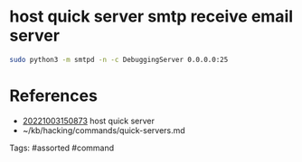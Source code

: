 # host quick server smtp receive email server
```bash
sudo python3 -m smtpd -n -c DebuggingServer 0.0.0.0:25
```

# References
- [20221003150873](/zet/20221003150873/README.md) host quick server
- ~/kb/hacking/commands/quick-servers.md

Tags:
    #assorted #command
